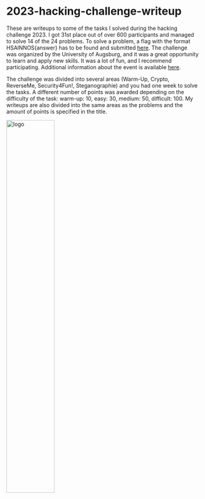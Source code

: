 # 2023-hacking-challenge-writeup
These are writeups to some of the tasks I solved during the hacking challenge 2023. I got 31st place out of over 600 participants and managed to solve 14 of the 24 problems. To solve a problem, a flag with the format HSAINNOS{answer} has to be found and submitted [here](https://hacking-challenge.ctfd.io/challenges). The challenge was organized by the University of Augsburg, and it was a great opportunity to learn and apply new skills. It was a lot of fun, and I recommend participating. 
Additional information about the event is available [here](https://www.hs-augsburg.de/Informatik/HSA-innos/Institut/White-Hats-for-Future-2023.html).

The challenge was divided into several areas (Warm-Up, Crypto, ReverseMe, Security4Fun!, Steganographie) and you had one week to solve the tasks. A different number of points was awarded depending on the difficulty of the task: warm-up: 10, easy: 30, medium: 50, difficult: 100.
My writeups are also divided into the same areas as the problems and the amount of points is specified in the title.

<img src="https://www.hs-augsburg.de/Binaries/Binary62098/HSA-HackingChallenge2023-Webbanner.webp" alt="logo" width="50%">
